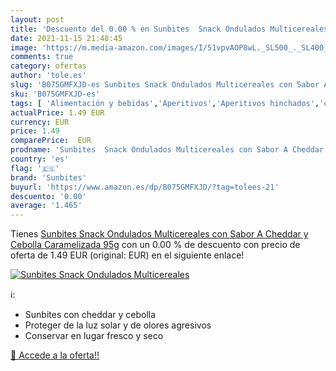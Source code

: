```yaml
---
layout: post
title: 'Descuento del 0.00 % en Sunbites  Snack Ondulados Multicereales '
date: 2021-11-15 21:48:45
image: 'https://m.media-amazon.com/images/I/51vpvAOP8wL._SL500_._SL400_.jpg'
comments: true
category: ofertas
author: 'tole.es'
slug: 'B075GMFXJD-es Sunbites Snack Ondulados Multicereales con Sabor A Cheddar...'
sku: 'B075GMFXJD-es'
tags: [ 'Alimentación y bebidas','Aperitivos','Aperitivos hinchados','cebolla','cheddar','sunbites', ]
actualPrice: 1.49 EUR
currency: EUR
price: 1.49
comparePrice:  EUR
prodname: 'Sunbites  Snack Ondulados Multicereales con Sabor A Cheddar y Cebolla Caramelizada  95g'
country: 'es'
flag: '🇪🇸'
brand: 'Sunbites'
buyurl: 'https://www.amazon.es/dp/B075GMFXJD/?tag=tolees-21'
descuento: '0.00'
average: '1.465'
---
```


Tienes [Sunbites  Snack Ondulados Multicereales con Sabor A Cheddar y Cebolla Caramelizada  95g](https://www.amazon.es/dp/B075GMFXJD/?tag=tolees-21) con un 0.00 % de descuento con precio de oferta de 1.49 EUR (original:  EUR) en el siguiente enlace!

[![Sunbites  Snack Ondulados Multicereales ](https://m.media-amazon.com/images/I/51vpvAOP8wL._SL500_._SL400_.jpg)](https://www.amazon.es/dp/B075GMFXJD/?tag=tolees-21)

ℹ️:

- Sunbites con cheddar y cebolla
- Proteger de la luz solar y de olores agresivos
- Conservar en lugar fresco y seco

[🛒 Accede a la oferta!!](https://www.amazon.es/dp/B075GMFXJD/?tag=tolees-21)
